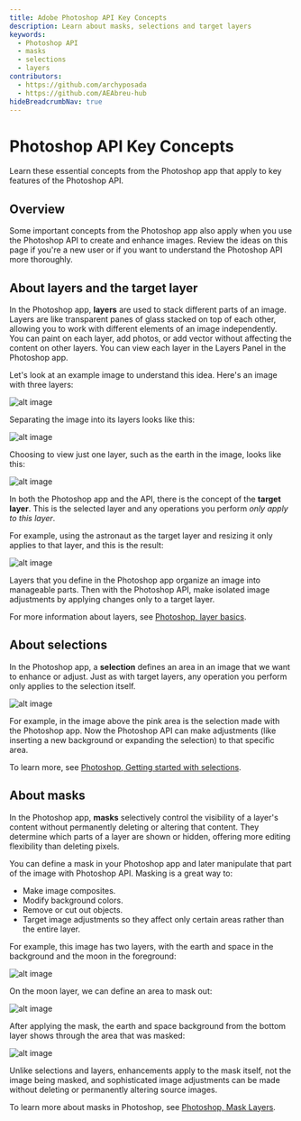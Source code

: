 ```yaml
---
title: Adobe Photoshop API Key Concepts
description: Learn about masks, selections and target layers
keywords:
  - Photoshop API 
  - masks
  - selections
  - layers
contributors:
  - https://github.com/archyposada
  - https://github.com/AEAbreu-hub
hideBreadcrumbNav: true
---
```


# Photoshop API Key Concepts

Learn these essential concepts from the Photoshop app that apply to key features of the Photoshop API.

## Overview

Some important concepts from the Photoshop app also apply when you use the Photoshop API to create and enhance images. Review the ideas on this page if you're a new user or if you want to understand the Photoshop API more thoroughly.

## About layers and the target layer

In the Photoshop app, **layers** are used to stack different parts of an image. Layers are like transparent panes of glass stacked on top of each other, allowing you to work with different elements of an image independently. You can paint on each layer, add photos, or add vector without affecting the content on other layers. You can view each layer in the Layers Panel in the Photoshop app.

Let's look at an example image to understand this idea. Here's an image with three layers:

![alt image](./all_layers.png?raw=true "Original Image")

Separating the image into its layers looks like this:

![alt image](./decompose_layers.png?raw=true "Original Image")

Choosing to view just one layer, such as the earth in the image, looks like this:

![alt image](./layers_earth.png?raw=true "Original Image")

In both the Photoshop app and the API, there is the concept of the **target layer**. This is the selected layer and any operations you perform *only apply to this layer*.

For example, using the astronaut as the target layer and resizing it only applies to that layer, and this is the result:

![alt image](./astronaut_resize.png?raw=true "Original Image")

Layers that you define in the Photoshop app organize an image into manageable parts. Then with the Photoshop API, make isolated image adjustments by applying changes only to a target layer.

For more information about layers, see [Photoshop, layer basics](https://helpx.adobe.com/photoshop/using/layer-basics.html).

## About selections

In the Photoshop app, a **selection** defines an area in an image that we want to enhance or adjust. Just as with target layers, any operation you perform only applies to the selection itself.

![alt image](./astronaut_selection.png?raw=true "Original Image")

For example, in the image above the pink area is the selection made with the Photoshop app. Now the Photoshop API can make adjustments (like inserting a new background or expanding the selection) to that specific area.

To learn more, see [Photoshop, Getting started with selections](https://helpx.adobe.com/photoshop/using/making-selections.html).

## About masks

 

In the Photoshop app, **masks** selectively control the visibility of a layer's content without permanently deleting or altering that content. They determine which parts of a layer are shown or hidden, offering more editing flexibility than deleting pixels.

You can define a mask in your Photoshop app and later manipulate that part of the image with Photoshop API. Masking is a great way to:
- Make image composites.
- Modify background colors.
- Remove or cut out objects.
- Target image adjustments so they affect only certain areas rather than the entire layer.

For example, this image has two layers, with the earth and space in the background and the moon in the foreground:

![alt image](./mask_background.png?raw=true "Original Image")

On the moon layer, we can define an area to mask out:

![alt image](./mask_outline.png?raw=true "Original Image")

After applying the mask, the earth and space background from the bottom layer shows through the area that was masked:

![alt image](./mask_applied.png?raw=true "Original Image")

Unlike selections and layers, enhancements apply to the mask itself, not the image being masked, and sophisticated image adjustments can be made without deleting or permanently altering source images.

To learn more about masks in Photoshop, see [Photoshop, Mask Layers](https://helpx.adobe.com/photoshop/using/masking-layers.html).
